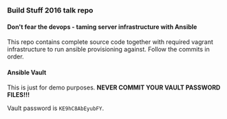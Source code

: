 ### Build Stuff 2016 talk repo

#### Don't fear the devops - taming server infrastructure with Ansible

This repo contains complete source code together with required vagrant infrastructure to run ansible provisioning against. Follow the commits in order.

#### Ansible Vault

This is just for demo purposes. **NEVER COMMIT YOUR VAULT PASSWORD FILES!!!**
 
Vault password is `KE9hC8AbEyubFY`.